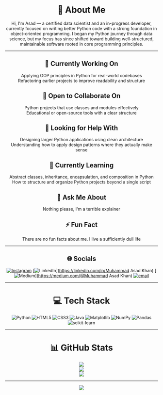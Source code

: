 <div align="center">

# 👋 About Me

Hi, I'm Asad — a certified data scientist and an in-progress developer, currently focused on writing better Python code with a strong foundation in object-oriented programming.
I began my Python journey through data science, but my focus has since shifted toward building well-structured, maintainable software rooted in core programming principles.

---

## 🔭 Currently Working On
Applying OOP principles in Python for real-world codebases  
Refactoring earlier projects to improve readability and structure

## 👯 Open to Collaborate On
Python projects that use classes and modules effectively  
Educational or open-source tools with a clear structure

## 🤝 Looking for Help With
Designing larger Python applications using clean architecture  
Understanding how to apply design patterns where they actually make sense

## 🌱 Currently Learning
Abstract classes, inheritance, encapsulation, and composition in Python  
How to structure and organize Python projects beyond a single script

## 💬 Ask Me About
Nothing please, I'm a terrible explainer

## ⚡ Fun Fact
There are no fun facts about me. I live a sufficiently dull life

---

## 🌐 Socials  
[![Instagram](https://img.shields.io/badge/Instagram-%23E4405F.svg?logo=Instagram&logoColor=white)](https://instagram.com/muhammadasad.k_) 
[![LinkedIn](https://img.shields.io/badge/LinkedIn-%230077B5.svg?logo=linkedin&logoColor=white)](https://linkedin.com/in/Muhammad Asad Khan) 
[![Medium](https://img.shields.io/badge/Medium-12100E?logo=medium&logoColor=white)](https://medium.com/@Muhammad Asad Khan) 
[![email](https://img.shields.io/badge/Email-D14836?logo=gmail&logoColor=white)](mailto:muhammadasadk42@gmail.com) 

---

# 💻 Tech Stack  
![Python](https://img.shields.io/badge/python-3670A0?style=plastic&logo=python&logoColor=ffdd54) 
![HTML5](https://img.shields.io/badge/html5-%23E34F26.svg?style=plastic&logo=html5&logoColor=white) 
![CSS3](https://img.shields.io/badge/css3-%231572B6.svg?style=plastic&logo=css3&logoColor=white) 
![Java](https://img.shields.io/badge/java-%23ED8B00.svg?style=plastic&logo=openjdk&logoColor=white) 
![Matplotlib](https://img.shields.io/badge/Matplotlib-%23ffffff.svg?style=plastic&logo=Matplotlib&logoColor=black) 
![NumPy](https://img.shields.io/badge/numpy-%23013243.svg?style=plastic&logo=numpy&logoColor=white) 
![Pandas](https://img.shields.io/badge/pandas-%23150458.svg?style=plastic&logo=pandas&logoColor=white) 
![scikit-learn](https://img.shields.io/badge/scikit--learn-%23F7931E.svg?style=plastic&logo=scikit-learn&logoColor=white)

---

# 📊 GitHub Stats  
![](https://github-readme-stats.vercel.app/api?username=Asad101001&theme=shadow_green&hide_border=false&include_all_commits=false&count_private=true)<br/>
![](https://nirzak-streak-stats.vercel.app/?user=Asad101001&theme=shadow_green&hide_border=false)<br/>
![](https://github-readme-stats.vercel.app/api/top-langs/?username=Asad101001&theme=shadow_green&hide_border=false&include_all_commits=false&count_private=true&layout=compact)

---


[![](https://visitcount.itsvg.in/api?id=Asad101001&icon=3&color=3)](https://visitcount.itsvg.in)

</div>
